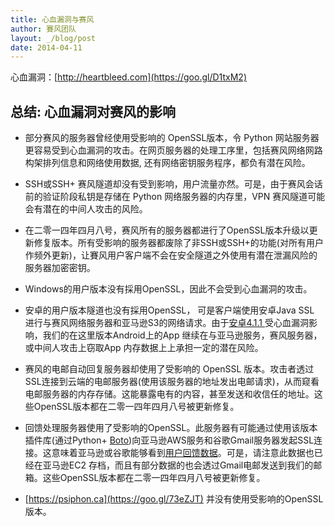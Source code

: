 ```yaml
---
title: 心血漏洞与赛风
author: 賽风团队
layout: _/blog/post
date: 2014-04-11
---
```


心血漏洞：[http://heartbleed.com](https://goo.gl/D1txM2)

## 总结: 心血漏洞对赛风的影响

* 部分赛风的服务器曾经使用受影响的 OpenSSL版本，令 Python 网站服务器更容易受到心血漏洞的攻击。在网页服务器的处理工序里，包括赛风网络网路构架排列信息和网络使用数据, 还有网络密钥服务程序，都负有潜在风险。

* SSH或SSH+ 赛风隧道却没有受到影响，用户流量亦然。可是，由于赛风会话前的验证阶段私钥是存储在 Python 网络服务器的内存里，VPN 赛风隧道可能会有潜在的中间人攻击的风险。

* 在二零一四年四月八号，赛风所有的服务器都进行了OpenSSL版本升级以更新修复版本。所有受影响的服务器都废除了非SSH或SSH+的功能(对所有用户作频外更新)，让賽风用户客户端不会在安全隧道之外使用有潜在泄漏风险的服务器加密密钥。

* Windows的用户版本没有採用OpenSSL，因此不会受到心血漏洞的攻击。

* 安卓的用户版本隧道也没有採用OpenSSL， 可是客户端使用安卓Java SSL 进行与赛风网络服务器和亚马逊S3的网络请求。由于[安卓4.1.1 ](https://goo.gl/Udyshh)受心血漏洞影响，我们的在这里版本Android上的App 继续在与亚马逊服务，赛风服务器，或中间人攻击上窃取App 内存数据上上承担一定的潜在风险。

* 赛风的电邮自动回复服务器却使用了受影响的 OpenSSL 版本。攻击者透过SSL连接到云端的电邮服务器(使用该服务器的地址发出电邮请求)，从而窥看电邮服务器的内存存储。这能暴露电有的内容，甚至发送和收信任的地址。这些OpenSSL版本都在二零一四年四月八号被更新修复。

* 回馈处理服务器使用了受影响的OpenSSL。此服务器有可能通过使用该版本插件库(通过Python+ [Boto](https://goo.gl/jpdlja))向亚马逊AWS服务和谷歌Gmail服务器发起SSL连接。这意味着亚马逊或谷歌能够看到[用户回馈数据](https://psiphon.ca/zh/faq.html#information-collected)。可是，请注意此数据也已经在亚马逊EC2 存档，而且有部分数据的也会透过Gmail电邮发送到我们的邮箱。这些OpenSSL版本都在二零一四年四月八号被更新修复。

* [https://psiphon.ca](https://goo.gl/73eZJT) 并没有使用受影响的OpenSSL版本。
